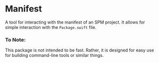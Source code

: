 # Manifest

A tool for interacting with the manifest of an SPM project. It allows for simple interaction with the `Package.swift` file.

### To Note:

This package is not intended to be fast. Rather, it is designed for easy use for building command-line tools or similar things.
